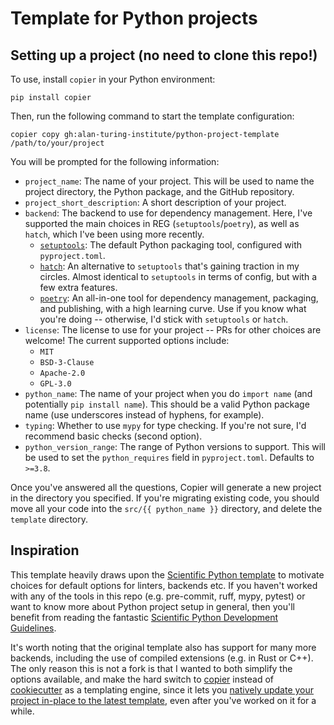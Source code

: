 # Template for Python projects

## Setting up a project (no need to clone this repo!)

To use, install `copier` in your Python environment:

```
pip install copier
```

Then, run the following command to start the template configuration:

```
copier copy gh:alan-turing-institute/python-project-template /path/to/your/project
```

You will be prompted for the following information:

- `project_name`: The name of your project. This will be used to name the
  project directory, the Python package, and the GitHub repository.
- `project_short_description`: A short description of your project.
- `backend`: The backend to use for dependency management. Here, I've supported
  the main choices in REG (`setuptools`/`poetry`), as well as `hatch`, which
  I've been using more recently.
  - [`setuptools`](https://setuptools.readthedocs.io/en/latest/): The default
    Python packaging tool, configured with `pyproject.toml`.
  - [`hatch`](https://hatch.pypa.io/latest/): An alternative to `setuptools`
    that's gaining traction in my circles. Almost identical to `setuptools` in
    terms of config, but with a few extra features.
  - [`poetry`](https://python-poetry.org/): An all-in-one tool for dependency
    management, packaging, and publishing, with a high learning curve. Use if
    you know what you're doing -- otherwise, I'd stick with `setuptools` or
    `hatch`.
- `license`: The license to use for your project -- PRs for other choices are
  welcome! The current supported options include:
  - `MIT`
  - `BSD-3-Clause`
  - `Apache-2.0`
  - `GPL-3.0`
- `python_name`: The name of your project when you do `import name` (and
  potentially `pip install name`). This should be a valid Python package name
  (use underscores instead of hyphens, for example).
- `typing`: Whether to use `mypy` for type checking. If you're not sure, I'd
  recommend basic checks (second option).
- `python_version_range`: The range of Python versions to support. This will be
  used to set the `python_requires` field in `pyproject.toml`. Defaults to
  `>=3.8`.

Once you've answered all the questions, Copier will generate a new project in
the directory you specified. If you're migrating existing code, you should move
all your code into the `src/{{ python_name }}` directory, and delete the
`template` directory.

## Inspiration

This template heavily draws upon the
[Scientific Python template](https://github.com/scientific-python/cookie) to
motivate choices for default options for linters, backends etc. If you haven't
worked with any of the tools in this repo (e.g. pre-commit, ruff, mypy, pytest)
or want to know more about Python project setup in general, then you'll benefit
from reading the fantastic
[Scientific Python Development Guidelines](https://learn.scientific-python.org/development/).

It's worth noting that the original template also has support for many more
backends, including the use of compiled extensions (e.g. in Rust or C++). The
only reason this is not a fork is that I wanted to both simplify the options
available, and make the hard switch to
[copier](https://copier.readthedocs.io/en/stable/) instead of
[cookiecutter](https://cookiecutter.readthedocs.io/en/stable/) as a templating
engine, since it lets you
[natively update your project in-place to the latest template](https://copier.readthedocs.io/en/stable/updating/),
even after you've worked on it for a while.
